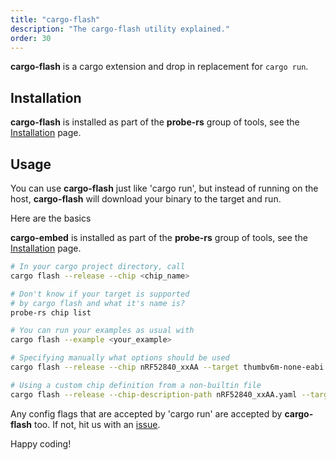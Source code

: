 ```yaml
---
title: "cargo-flash"
description: "The cargo-flash utility explained."
order: 30
---
```


**cargo-flash** is a cargo extension and drop in replacement for `cargo run`.

## Installation

**cargo-flash** is installed as part of the **probe-rs** group of tools, see the
[Installation](/docs/getting-started/installation) page.

## Usage

You can use **cargo-flash** just like 'cargo run', but instead of running on the host,
**cargo-flash** will download your binary to the target and run.

Here are the basics

**cargo-embed** is installed as part of the **probe-rs** group of tools, see the
[Installation](/docs/getting-started/installation) page.

```sh
# In your cargo project directory, call
cargo flash --release --chip <chip_name>

# Don't know if your target is supported
# by cargo flash and what it's name is?
probe-rs chip list

# You can run your examples as usual with
cargo flash --example <your_example>

# Specifying manually what options should be used
cargo flash --release --chip nRF52840_xxAA --target thumbv6m-none-eabi --example gpio_hal_blinky

# Using a custom chip definition from a non-builtin file
cargo flash --release --chip-description-path nRF52840_xxAA.yaml --target thumbv6m-none-eabi --example gpio_hal_blinky
```

Any config flags that are accepted by 'cargo run' are accepted by **cargo-flash** too.
If not, hit us with an [issue](https://github.com/probe-rs/probe-rs/issues/new?assignees=&labels=bug,component:cargo-flash&projects=&template=bug_report.md&title=).

Happy coding!
